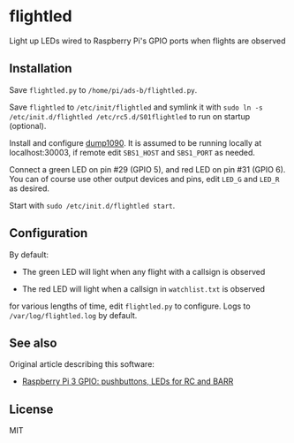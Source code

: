 # flightled

Light up LEDs wired to Raspberry Pi's GPIO ports when flights are observed

## Installation
Save `flightled.py` to `/home/pi/ads-b/flightled.py`.

Save `flightled` to `/etc/init/flightled` and symlink it with
`sudo ln -s /etc/init.d/flightled /etc/rc5.d/S01flightled` to run on startup (optional).

Install and configure [dump1090](https://github.com/mutability/dump1090). It is assumed
to be running locally at localhost:30003, if remote edit `SBS1_HOST` and `SBS1_PORT` as needed.

Connect a green LED on pin #29 (GPIO 5), and red LED on pin #31 (GPIO 6). You can of course
use other output devices  and pins, edit `LED_G` and `LED_R` as desired.

Start with `sudo /etc/init.d/flightled start`.

## Configuration

By default:

* The green LED will light when any flight with a callsign is observed

* The red LED will light when a callsign in `watchlist.txt` is observed

for various lengths of time, edit `flightled.py` to configure. Logs
to `/var/log/flightled.log` by default.

## See also

Original article describing this software:

* [Raspberry Pi 3 GPIO: pushbuttons, LEDs for RC and BARR](https://medium.com/@rxseger/raspberry-pi-3-gpio-pushbuttons-leds-for-rc-and-barr-a1b947dc6b40#.cyiizfryh)

## License

MIT
